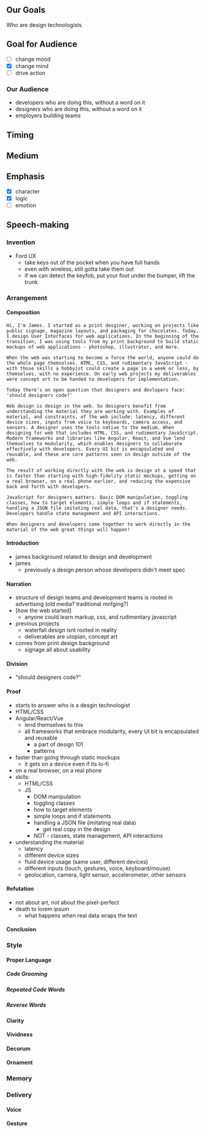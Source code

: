 ## Our Goals  
Who are design technologists

## Goal for Audience
- [ ] change mood
- [x] change mind
- [ ] drive action

### Our Audience
- developers who are doing this, without a word on it
- designers who are doing this, without a word on it
- employers building teams

## Timing 

## Medium

## Emphasis  
- [x] character  
- [x] logic  
- [ ] emotion

## Speech-making
  
### Invention
- Ford UX
  - take keys out of the pocket when you have full hands
  - even with wireless, still gotta take them out
  - if we can detect the keyfob, put your foot under the bumper, lift the trunk

### Arrangement
#### Composition
```
Hi, I'm James. I started as a print desginer, working on projects like public signage, magazine layouts, and packaging for chocolates. Today, I design User Interfaces for web applications. In the beginning of the transition, I was using tools from my print background to build static mockups of web applications - photoshop, illustrator, and more.  
  
When the web was starting to become a force the world, anyone could do the whole page themselves. HTML, CSS, and rudimentary JavaScript - with those skills a hobbyist could create a page in a week or less, by themselves, with no experience. On early web projects my deliverables were concept art to be handed to developers for implementation.

Today there's an open question that designers and devlopers face: 'should designers code?' 

Web design is design in the web. So designers benefit from understanding the material they are working with. Examples of material, and constraints, of the web include: latency, different device sizes, inputs from voice to keyboards, camera access, and sensors. A designer uses the tools native to the medium. When designing for web that includes HTML, CSS, and rudimentary JavaScript. Modern frameworks and libraries like Angular, React, and Vue lend themselves to modularity, which enables designers to collaborate effectively with developers. Every UI bit is encapsulated and reusable, and these are core patterns seen in design outside of the web.

The result of working directly with the web is design at a speed that is faster than starting with high-fidelity static mockups, getting on a real browser, on a real phone earlier, and reducing the expensive back and forth with developers.

JavaScript for designers matters. Basic DOM manipulation, toggling classes, how to target elements, simple loops and if statements, handling a JSON file imitating real data, that's a designer needs. Developers handle state management and API interactions.

When designers and developers come together to work directly in the material of the web great things will happen!
```
#### Introduction
- james background related to design and development
- james
  - previously a design person whose developers didn't meet spec
#### Narration
- structure of design teams and development teams is rooted in advertising (old media? traditional mnfging?)
- [how the web started]
  - anyone could learn markup, css, and rudimentary javascript
- previous projects
  - waterfall design isnt rooted in reality
  - deliverables are utopian, concept art
- comes from print design background
  - signage all about usability  
#### Division
- "should designers code?"
#### Proof
- starts to answer who is a desgin technologist
- HTML/CSS
- Angular/React/Vue
  - lend themselves to this
  - all frameworks that embrace modularity, every UI bit is encapsulated and reusable
    - a part of design 101
    - patterns
- faster than going through static mockups
  - it gets on a device even if its lo-fi
- on a real browser, on a real phone
- skills:
  - HTML/CSS
  - JS
    - DOM manipulation
    - toggling classes
    - how to target elements
    - simple loops and if statements
    - handling a JSON file (imitating real data)
      - get real copy in the design
    - NOT - classes, state management, API interactions
- understanding the material
  - latency
  - different device sizes
  - fluid device usage (same user, different devices)
  - different inputs (touch, gestures, voice, keyboard/mouse)
  - geolocation, camera, light sensor, accelerometer, other sensors
#### Refutation
- not about art, not about the pixel-perfect
- death to lorem ipsum
  - what happens when real data wraps the text
#### Conclusion

### Style
#### Proper Language
##### Code Grooming
##### Repeated Code Words
##### Reverse Words
#### Clarity
#### Vividness
#### Decorum
#### Ornament

### Memory

### Delivery
#### Voice
#### Gesture
